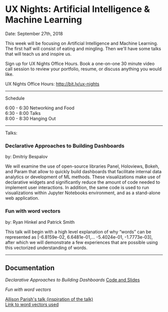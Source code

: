 # UX Nights: Artificial Intelligence & Machine Learning

Date: September 27th, 2018


This week will be focusing on Artificial Intelligence and Machine Learning. The first half will consist of eating and mingling. Then we'll have some talks that will teach us and inspire us.

Sign up for UX Nights Office Hours. Book a one-on-one 30 minute video call session to review your portfolio, resume, or discuss anything you would like.

UX Nights Office Hours: http://bit.ly/ux-nights

- - -

Schedule

6:00 - 6:30 Networking and Food  
6:30 - 8:00 Talks  
8:00 - 8:30 Hanging Out  

- - -

Talks:

### Declarative Approaches to Building Dashboards
by: Dmitriy Bespalov

We will examine the use of open-source libraries Panel, Holoviews, Bokeh, and Param that allow to quickly build dashboards that facilitate internal data analytics or development of ML methods. These visualizations make use of declarative widgets and significantly reduce the amount of code needed to implement user interactions. In addition, the same code is used to run visualizations within Jupyter Notebooks environment, and as a stand-alone web application.

### Fun with word vectors
by: Ryan Hinkel and Patrick Smith

This talk will begin with a high level explanation of why “words” can be represented as [-6.8159e-02, 6.6481e-01,... -5.4024e-01, -1.7773e-03], after which we will demonstrate a few experiences that are possible using this vectorized understanding of words.

- - -

## Documentation

*Declarative Approaches to Building Dashboards* 
[Code and Slides](https://github.com/dbespalov/dashboards)


*Fun with word vectors*

[Allison Parish's talk (inspiration of the talk)](https://www.youtube.com/watch?v=L3D0JEA1Jdc)  
[Link to word vectors used](https://nlp.stanford.edu/projects/glove/)
